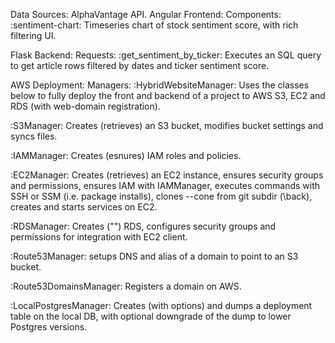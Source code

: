 Data Sources: AlphaVantage API.
Angular Frontend:
 Components:
  :sentiment-chart: Timeseries chart of       stock sentiment score, with rich filtering UI.

Flask Backend:
 Requests:
  :get_sentiment_by_ticker: Executes an SQL query to get article rows filtered by dates and ticker sentiment score.

AWS Deployment:
 Managers:
  :HybridWebsiteManager: Uses the classes below to fully deploy the front and backend of a project to AWS S3, EC2 and RDS (with web-domain registration).

  :S3Manager: Creates (retrieves) an S3 bucket, modifies bucket settings and syncs files.

  :IAMManager: Creates (esnures) IAM roles and policies.
  
  :EC2Manager: Creates (retrieves) an EC2 instance, ensures security groups and permissions, ensures IAM with IAMManager, executes commands with SSH or SSM (i.e. package installs), clones --cone from git subdir (\back), creates and starts services on EC2.

  :RDSManager: Creates ("") RDS, configures security groups and permissions for integration with EC2 client.

  :Route53Manager: setups DNS and alias of a domain to point to an S3 bucket.

  :Route53DomainsManager: Registers a domain on AWS.

  :LocalPostgresManager: Creates (with options) and dumps a deployment table on the local DB, with optional downgrade of the dump to lower Postgres versions.
